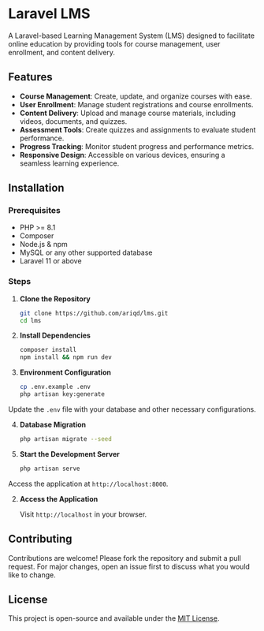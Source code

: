 # Laravel LMS

A Laravel-based Learning Management System (LMS) designed to facilitate online education by providing tools for course management, user enrollment, and content delivery.

## Features

* **Course Management**: Create, update, and organize courses with ease.
* **User Enrollment**: Manage student registrations and course enrollments.
* **Content Delivery**: Upload and manage course materials, including videos, documents, and quizzes.
* **Assessment Tools**: Create quizzes and assignments to evaluate student performance.
* **Progress Tracking**: Monitor student progress and performance metrics.
* **Responsive Design**: Accessible on various devices, ensuring a seamless learning experience.

## Installation

### Prerequisites

* PHP >= 8.1
* Composer
* Node.js & npm
* MySQL or any other supported database
* Laravel 11 or above

### Steps

1. **Clone the Repository**

   ```bash
   git clone https://github.com/ariqd/lms.git
   cd lms
   ```



2. **Install Dependencies**

   ```bash
   composer install
   npm install && npm run dev
   ```



3. **Environment Configuration**

   ```bash
   cp .env.example .env
   php artisan key:generate
   ```



Update the `.env` file with your database and other necessary configurations.

4. **Database Migration**

   ```bash
   php artisan migrate --seed
   ```



5. **Start the Development Server**

   ```bash
   php artisan serve
   ```



Access the application at `http://localhost:8000`.

2. **Access the Application**

   Visit `http://localhost` in your browser.

## Contributing

Contributions are welcome! Please fork the repository and submit a pull request. For major changes, open an issue first to discuss what you would like to change.

## License

This project is open-source and available under the [MIT License](LICENSE).
